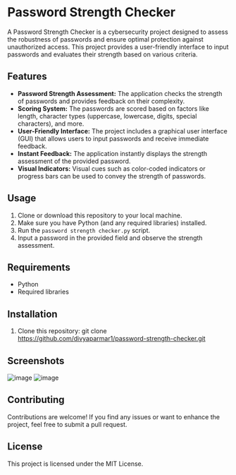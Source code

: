 # Password Strength Checker

A Password Strength Checker is a cybersecurity project designed to assess the robustness of passwords and ensure optimal protection against unauthorized access. This project provides a user-friendly interface to input passwords and evaluates their strength based on various criteria.

## Features

- **Password Strength Assessment:** The application checks the strength of passwords and provides feedback on their complexity.
- **Scoring System:** The passwords are scored based on factors like length, character types (uppercase, lowercase, digits, special characters), and more.
- **User-Friendly Interface:** The project includes a graphical user interface (GUI) that allows users to input passwords and receive immediate feedback.
- **Instant Feedback:** The application instantly displays the strength assessment of the provided password.
- **Visual Indicators:** Visual cues such as color-coded indicators or progress bars can be used to convey the strength of passwords.

## Usage

1. Clone or download this repository to your local machine.
2. Make sure you have Python (and any required libraries) installed.
3. Run the `password strength checker.py` script.
4. Input a password in the provided field and observe the strength assessment.

## Requirements

- Python
- Required libraries

## Installation

1. Clone this repository:
   git clone https://github.com/divyaparmar1/password-strength-checker.git

## Screenshots
![image](https://github.com/divyaparmar1/Password_Strength_Checker-/assets/112643573/f8871a1f-96fb-45bd-b438-e12bdd2e1fc9)
![image](https://github.com/divyaparmar1/Password_Strength_Checker-/assets/112643573/15e25478-845b-4e02-82f1-4a79ebe7011a)

## Contributing
Contributions are welcome! If you find any issues or want to enhance the project, feel free to submit a pull request.

## License
This project is licensed under the MIT License.
